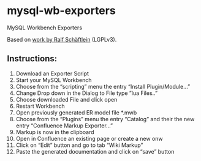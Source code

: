 mysql-wb-exporters
==================

MySQL Workbench Exporters

Based on <a href="http://ralf.schaeftlein.de/2011/02/24/generating-mysql-database-documentation-for-confluence-with-mysql-workbench-plugin/">work by Ralf Schäftlein</a> (LGPLv3).

Instructions:
-------------
1. Download an Exporter Script
2. Start your MySQL Workbench
3. Choose from the “scripting” menu the entry “Install Plugin/Module…”
4. Change Drop down in the Dialog to File type ”lua Files..”
5. Choose downloaded File and click open
6. Restart Workbench
7. Open previously generated ER model file *.mwb
8. Choose from the “Plugins” menu the entry “Catalog” and their the new entry “Confluence Markup Exporter…”
9. Markup is now in the clipboard
10. Open in Confluence an existing page or create a new onw
11. Click on “Edit” button and go to tab “Wiki Markup”
12. Paste the generated documentation and click on “save” button
